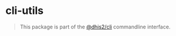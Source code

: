 # cli-utils

> This package is part of the [@dhis2/cli](https://github.com/dhis2/cli)
> commandline interface.
